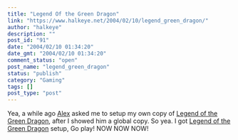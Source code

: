 ```yaml
---
title: "Legend Of the Green Dragon"
link: "https://www.halkeye.net/2004/02/10/legend_green_dragon/"
author: "halkeye"
description: ""
post_id: "91"
date: "2004/02/10 01:34:20"
date_gmt: "2004/02/10 01:34:20"
comment_status: "open"
post_name: "legend_green_dragon"
status: "publish"
category: "Gaming"
tags: []
post_type: "post"
---
```


Yea, a while ago [Alex](http://www.fustiar.org/) asked me to setup my own copy of [Legend of the Green Dragon](http://www.halkeye.net/logd/), after I showed him a global copy. So yea. I got [Legend of the Green Dragon](http://www.halkeye.net/logd/) setup, Go play! NOW NOW NOW!